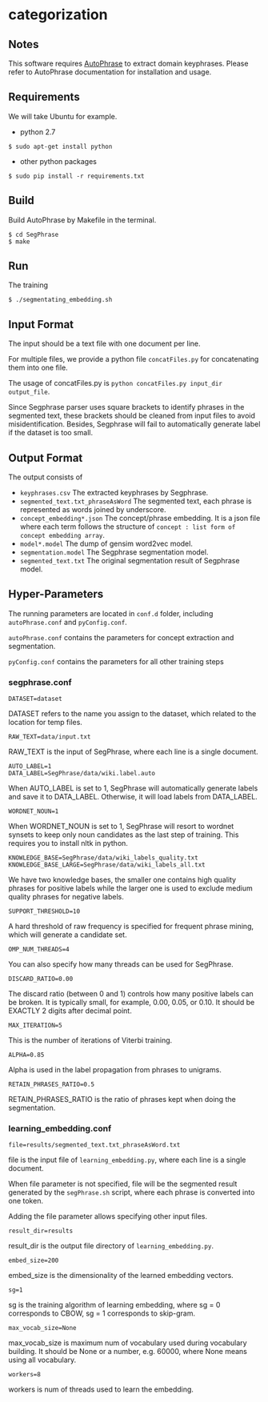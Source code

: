 # categorization


## Notes

This software requires [AutoPhrase](https://github.com/shangjingbo1226/AutoPhrase) to extract domain keyphrases. Please refer to AutoPhrase documentation for installation and usage.

## Requirements

We will take Ubuntu for example.

* python 2.7
```
$ sudo apt-get install python
```
* other python packages
```
$ sudo pip install -r requirements.txt
```

## Build
Build AutoPhrase by Makefile in the terminal.
```
$ cd SegPhrase
$ make
```

## Run
The training 
```
$ ./segmentating_embedding.sh
```

## Input Format
The input should be a text file with one document per line. 

For multiple files, we provide a python file `concatFiles.py` for concatenating them into one file.

The usage of concatFiles.py is `python concatFiles.py input_dir output_file`.

Since Segphrase parser uses square brackets to identify phrases in the segmented text, these brackets should be cleaned from input files to avoid misidentification. Besides, Segphrase will fail to automatically generate label if the dataset is too small.

## Output Format
The output  consists of
* ```keyphrases.csv```
The extracted keyphrases by Segphrase.
* ```segmented_text.txt_phraseAsWord```
The segmented text, each phrase is represented as words joined by underscore.
* ```concept_embedding*.json```
The concept/phrase embedding. It is a json file where each term follows the structure of ```concept : list form of concept embedding array```.
* ```model*.model```
The dump of gensim word2vec model.
* ```segmentation.model```
The Segphrase segmentation model.
* ```segmented_text.txt```
The original segmentation result of Segphrase model.


## Hyper-Parameters
The running parameters are located in `conf.d` folder, including `autoPhrase.conf` and `pyConfig.conf`. 

`autoPhrase.conf` contains the parameters for concept extraction and segmentation.

`pyConfig.conf` contains the parameters for all other training steps

### segphrase.conf
```
DATASET=dataset
```
DATASET refers to the name you assign to the dataset, which related to the location for temp files.
```
RAW_TEXT=data/input.txt
```
RAW_TEXT is the input of SegPhrase, where each line is a single document. 

```
AUTO_LABEL=1
DATA_LABEL=SegPhrase/data/wiki.label.auto
```

When AUTO_LABEL is set to 1, SegPhrase will automatically generate labels and
save it to DATA_LABEL. Otherwise, it will load labels from DATA_LABEL.

```
WORDNET_NOUN=1
```

When WORDNET_NOUN is set to 1, SegPhrase will resort to wordnet synsets to keep
only noun candidates as the last step of training. This requires you to install
nltk in python.

```
KNOWLEDGE_BASE=SegPhrase/data/wiki_labels_quality.txt
KNOWLEDGE_BASE_LARGE=SegPhrase/data/wiki_labels_all.txt
```

We have two knowledge bases, the smaller one contains high quality phrases for
positive labels while the larger one is used to exclude medium quality phrases
for negative labels.

```
SUPPORT_THRESHOLD=10
```

A hard threshold of raw frequency is specified for frequent phrase mining, which
will generate a candidate set.

```
OMP_NUM_THREADS=4
```

You can also specify how many threads can be used for SegPhrase.

```
DISCARD_RATIO=0.00
```

The discard ratio (between 0 and 1) controls how many positive labels can be
broken. It is typically small, for example, 0.00, 0.05, or 0.10. It should be
EXACTLY 2 digits after decimal point.

```
MAX_ITERATION=5
```

This is the number of iterations of Viterbi training.

```
ALPHA=0.85
```

Alpha is used in the label propagation from phrases to unigrams.

```
RETAIN_PHRASES_RATIO=0.5
```

RETAIN_PHRASES_RATIO is the ratio of phrases kept when doing the segmentation.

### learning_embedding.conf

```
file=results/segmented_text.txt_phraseAsWord.txt
```

file is the input file of `learning_embedding.py`, where each line is a single document.

When file parameter is not specified, file will be the segmented result generated by the `segPhrase.sh` script, where each phrase is converted into one token. 

Adding the file parameter allows specifying other input files.

```
result_dir=results
```

result_dir is the output file directory of `learning_embedding.py`.

```
embed_size=200
```

embed_size is the dimensionality of the learned embedding vectors.

```
sg=1
```

sg is the training algorithm of learning embedding, where sg = 0 corresponds to CBOW, sg = 1 corresponds to skip-gram. 

```
max_vocab_size=None
```

max_vocab_size is maximum num of vocabulary used during vocabulary building. It should be None or a number, e.g. 60000, where None means using all vocabulary.

```
workers=8
```

workers is num of threads used to learn the embedding.

